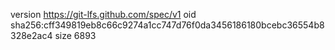 version https://git-lfs.github.com/spec/v1
oid sha256:cff349819eb8c66c9274a1cc747d76f0da3456186180bcebc36554b8328e2ac4
size 6893
